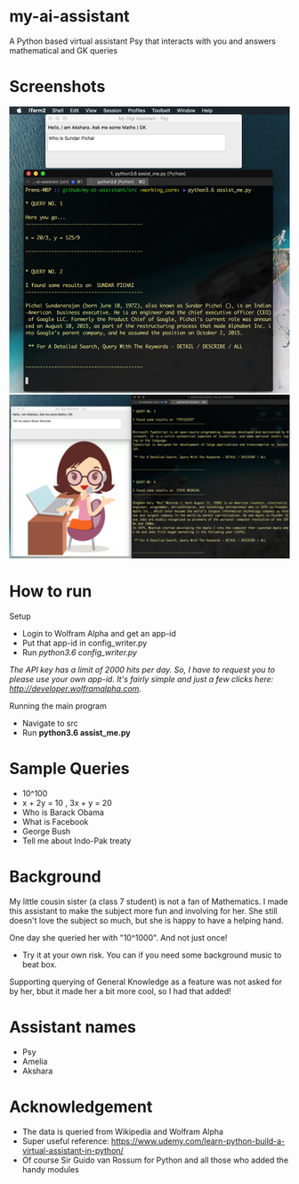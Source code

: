 # __my-ai-assistant__
A Python based virtual assistant Psy that interacts with you and answers mathematical and GK queries

# __Screenshots__
![Queries 1, 2](https://github.com/premkamal13/my-ai-assistant/blob/master/images/query_1_2.png)
![Queries 3, 4](https://github.com/premkamal13/my-ai-assistant/blob/master/images/query_3_4.png)


# __How to run__

Setup 
- Login to Wolfram Alpha and get an app-id
- Put that app-id in config\_writer.py
- Run *python3.6 config\_writer.py*

*The API key has a limit of 2000 hits per day. So, I have to request you to please use your own app-id. It's fairly simple and just a few clicks here: http://developer.wolframalpha.com.*

Running the main program
- Navigate to src
- Run **python3.6 assist_me.py**


# __Sample Queries__

- 10^100
- x + 2y = 10 , 3x + y = 20
- Who is Barack Obama
- What is Facebook
- George Bush
- Tell me about Indo-Pak treaty


# __Background__

My little cousin sister (a class 7 student) is not a fan of Mathematics. I made this assistant to make the subject more fun and involving for her.
She still doesn't love the subject so much, but she is happy to have a helping hand. 

One day she queried her with "10^1000". And not just once!
- Try it at your own risk. You can if you need some background music to beat box.

Supporting querying of General Knowledge as a feature was not asked for by her, bbut it made her a bit more cool, so I had that added!

# __Assistant names__
- Psy
- Amelia
- Akshara

# __Acknowledgement__
- The data is queried from Wikipedia and Wolfram Alpha
- Super useful reference: https://www.udemy.com/learn-python-build-a-virtual-assistant-in-python/
- Of course Sir Guido van Rossum for Python and all those who added the handy modules

